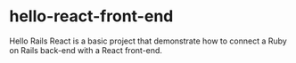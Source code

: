 # hello-react-front-end
Hello Rails React is a basic project that demonstrate how to connect a Ruby on Rails back-end with a React front-end.
